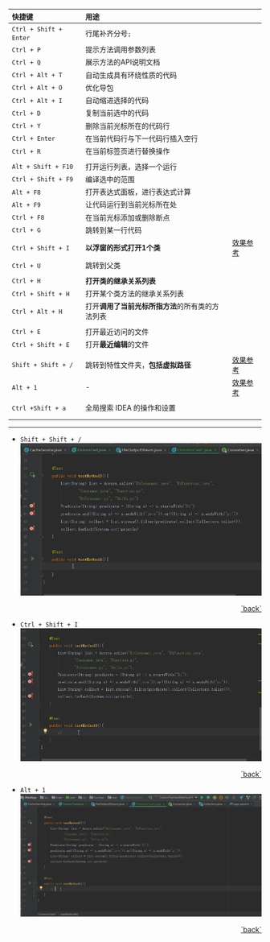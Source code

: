 | 快捷键                    | 用途                         |                     |
| :--------------------- | :------------------------- | ------------------- |
| `Ctrl + Shift + Enter` | 行尾补齐分号`;`                  |                     |
| `Ctrl + P`             | 提示方法调用参数列表                 |                     |
| `Ctrl + Q`             | 展示方法的API说明文档               |                     |
| `Ctrl + Alt + T`       | 自动生成具有环绕性质的代码              |                     |
| `Ctrl + Alt + O`       | 优化导包                       |                     |
| `Ctrl + Alt + I`       | 自动缩进选择的代码                  |                     |
| `Ctrl + D`             | 复制当前选中的代码                  |                     |
| `Ctrl + Y`             | 删除当前光标所在的代码行               |                     |
| `Ctrl + Enter`         | 在当前代码行与下一代码行插入空行           |                     |
| `Ctrl + R`             | 在当前标签页进行替换操作               |                     |
|                        |                            |                     |
| `Alt + Shift + F10`    | 打开运行列表，选择一个运行              |                     |
| `Ctrl + Shift + F9`    | 编译选中的范围                    |                     |
| `Alt + F8`             | 打开表达式面板，进行表达式计算            |                     |
| `Alt + F9`             | 让代码运行到当前光标所在处              |                     |
| `Ctrl + F8`            | 在当前光标添加或删除断点               |                     |
| `Ctrl + G`             | 跳转到某一行代码                   |                     |
| `Ctrl + Shift + I`     |<a name="CtrlShiftIGif"> **以浮窗的形式打开1个类** </a>           | <a href="#CtrlShiftI">效果参考</a> |
| `Ctrl + U`             | 跳转到父类                      |                     |
|                        |                            |                     |
| `Ctrl + H`             | **打开类的继承关系列表**             |                     |
| `Ctrl + Shift + H`     | 打开某个类方法的继承关系列表             |                     |
| `Ctrl + Alt + H`       | 打开**调用了当前光标所指方法**的所有类的方法列表 |                     |
|                        |                            |                     |
| `Ctrl + E`             | 打开最近访问的文件                  |                     |
| `Ctrl + Shift + E`     | 打开**最近编辑**的文件              |                     |
|                        |                            |                     |
| `Shift + Shift + /`    | <a name="DoubleShiftGif">跳转到特性文件夹，**包括虚拟路径**</a>        | <a href="#CtrlShiftI">效果参考</a> |
| `Alt + 1`              |  <a name="Alt1Gif">  - </a>   | <a href="#Alt1">效果参考</a> |
|                        |                            |                     |
| `Ctrl +Shift + a`      | 全局搜索 IDEA 的操作和设置           |                     |
|                        |                            |                     |
|                        |                            |                     |

-----
+ <a name="DoubleShift">`Shift + Shift + /`</a>
![DoubleShift](https://github.com/HurricanGod/Home/blob/master/idea/img/DoubleShift.gif)
<p align="right"><a href="#DoubleShiftGif">`back`</a></a>

+ <a name="CtrlShiftI">`Ctrl + Shift + I`</a>
![Ctrl + Shift +I](https://github.com/HurricanGod/Home/blob/master/idea/img/Ctrl%2BShift%2BI.gif)
<p align="right"><a href="#CtrlShiftIGif">`back`</a></a>

+ <a name="Alt1">`Alt + 1` </a>
![Alt + 1](https://github.com/HurricanGod/Home/blob/master/idea/img/Alt%2B1.gif)
<p align="right"><a href="#Alt1Gif">`back`</a></a>
